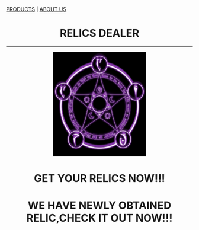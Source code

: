 <!DOCTYPE html>
<html>
<head>
<title>RELICS DEALER</title>
<link rel="stylesheet" href="style.css">
</head>
<style>
body {
	background-image: url('NUM 1.jpg');
	background-repeat: no-repeat;
	background-size: cover
}
</style>
 <a href="PRODUCTS.html">PRODUCTS</a> | <a href="ABOUT US.html">ABOUT US</a></h4>
<center><h1>RELICS DEALER</h1></center>
<hr>

<center><img src="NUM 2.png" width="250" height="282"></center>


<center><p><h1>GET YOUR RELICS NOW!!!</h1></p></center>
<center><p><h1>WE HAVE NEWLY OBTAINED RELIC,CHECK IT OUT NOW!!!</h1></p></center>

</body>
</html>
